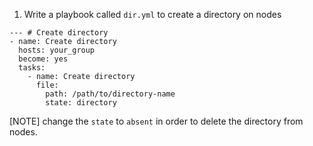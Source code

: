 1. Write a playbook called ```dir.yml``` to create a directory on nodes
```
--- # Create directory
- name: Create directory
  hosts: your_group
  become: yes
  tasks:
    - name: Create directory
      file:
        path: /path/to/directory-name
        state: directory
```
[NOTE] change the ```state``` to ```absent``` in order to delete the directory from nodes.
